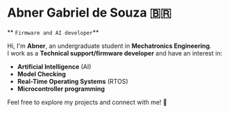 # Abner Gabriel de Souza 🇧🇷

** `Firmware and AI developer`**

Hi, I'm **Abner**, an undergraduate student in **Mechatronics Engineering**.  
I work as a **Technical support/firmware developer** and have an interest in:  
- **Artificial Intelligence** (AI)  
- **Model Checking**  
- **Real-Time Operating Systems** (RTOS)  
- **Microcontroller programming**

Feel free to explore my projects and connect with me! 🚀
<!--
**Abnersouza7/Abnersouza7** is a ✨ _special_ ✨ repository because its `README.md` (this file) appears on your GitHub profile.

Here are some ideas to get you started:

- 🔭 I’m currently working on ...
- 🌱 I’m currently learning ...
- 👯 I’m looking to collaborate on ...
- 🤔 I’m looking for help with ...
- 💬 Ask me about ...
- 📫 How to reach me: ...
- 😄 Pronouns: ...
- ⚡ Fun fact: ...
-->
